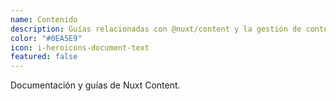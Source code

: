 ```yaml
---
name: Contenido
description: Guías relacionadas con @nuxt/content y la gestión de contenido.
color: "#0EA5E9"
icon: i-heroicons-document-text
featured: false
---
```


Documentación y guías de Nuxt Content.
